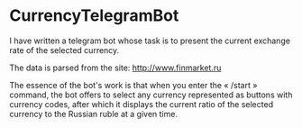 # CurrencyTelegramBot
I have written a telegram bot whose task is to present the current exchange rate of the selected currency.

The data is parsed from the site: http://www.finmarket.ru

The essence of the bot's work is that when you enter the « /start » command, the bot offers to select any currency represented as buttons with currency codes, after which it displays the current ratio of the selected currency to the Russian ruble at a given time.


